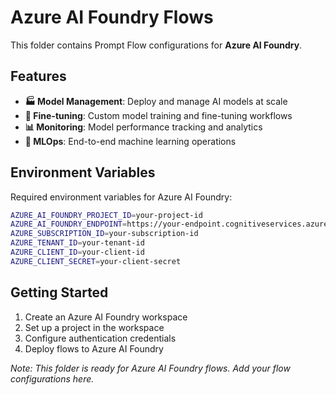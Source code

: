 # Azure AI Foundry Flows

This folder contains Prompt Flow configurations for **Azure AI Foundry**.

## Features

- **🏭 Model Management**: Deploy and manage AI models at scale
- **🔧 Fine-tuning**: Custom model training and fine-tuning workflows
- **📊 Monitoring**: Model performance tracking and analytics
- **🚀 MLOps**: End-to-end machine learning operations

## Environment Variables

Required environment variables for Azure AI Foundry:

```bash
AZURE_AI_FOUNDRY_PROJECT_ID=your-project-id
AZURE_AI_FOUNDRY_ENDPOINT=https://your-endpoint.cognitiveservices.azure.com/
AZURE_SUBSCRIPTION_ID=your-subscription-id
AZURE_TENANT_ID=your-tenant-id
AZURE_CLIENT_ID=your-client-id
AZURE_CLIENT_SECRET=your-client-secret
```

## Getting Started

1. Create an Azure AI Foundry workspace
2. Set up a project in the workspace
3. Configure authentication credentials
4. Deploy flows to Azure AI Foundry

*Note: This folder is ready for Azure AI Foundry flows. Add your flow configurations here.*
